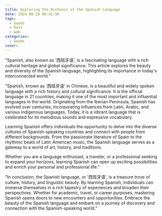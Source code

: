 ```yaml
---
title: Exploring the Richness of the Spanish Language
date: 2024-08-28 06:41:56
tags:
  - Goods
  - Post
  - web
categories:
  - Goods
cover: 
---
```


"Spanish, also known as '西班牙语', is a fascinating language with a rich cultural heritage and global significance. This article explores the beauty and diversity of the Spanish language, highlighting its importance in today's interconnected world."

"Spanish, known as '西班牙语' in Chinese, is a beautiful and widely spoken language with a rich history and cultural significance. It is the official language in 21 countries, making it one of the most important and influential languages in the world. Originating from the Iberian Peninsula, Spanish has evolved over centuries, incorporating influences from Latin, Arabic, and various indigenous languages. Today, it is a vibrant language that is celebrated for its melodious sounds and expressive vocabulary.

Learning Spanish offers individuals the opportunity to delve into the diverse cultures of Spanish-speaking countries and connect with people from different backgrounds. From the passionate literature of Spain to the rhythmic beats of Latin American music, the Spanish language serves as a gateway to a world of art, history, and traditions.

Whether you are a language enthusiast, a traveler, or a professional seeking to expand your horizons, learning Spanish can open up exciting possibilities and enrich your personal and professional life."

"In conclusion, the Spanish language, or '西班牙语', is a treasure trove of culture, history, and linguistic beauty. By learning Spanish, individuals can immerse themselves in a rich tapestry of experiences and broaden their perspectives. Whether for academic, travel, or career purposes, mastering Spanish opens doors to new encounters and opportunities. Embrace the beauty of the Spanish language and embark on a journey of discovery and connection with the Spanish-speaking world."
